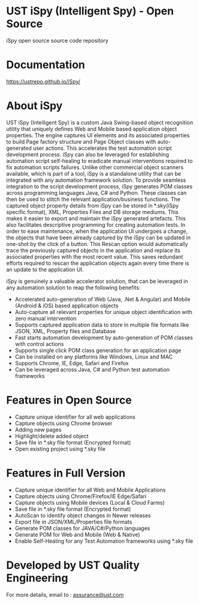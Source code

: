 # UST iSpy (Intelligent Spy) - Open Source 
iSpy open source source code repository 

# Documentation 
https://ustrepo.github.io/iSpy/

# About iSpy

UST iSpy (Intelligent Spy) is a custom Java Swing-based object recognition utility that uniquely defines Web and Mobile based application object properties. The engine captures UI elements and its associated properties to build Page factory structure and Page Object classes with auto-generated user actions. This accelerates the test automation script development process. iSpy can also be leveraged for establishing automation script self-healing to eradicate manual interventions required to fix automation scripts failures. Unlike other commercial object scanners available, which is part of a tool, iSpy is a standalone utility that can be integrated with any automation framework solution. To provide seamless integration to the script development process, iSpy generates POM classes across programming languages Java, C# and Python. These classes can then be used to stitch the relevant application/business functions. The captured object property details from iSpy can be stored in *.sky(iSpy specific format), XML, Properties Files and DB storage mediums. This makes it easier to export and maintain the iSpy generated artefacts. This also facilitates descriptive programming for creating automation tests. In order to ease maintenance, when the application UI undergoes a change, the objects that have been already captured by the iSpy can be updated in one-shot by the click of a button. This Rescan option would automatically trace the previously captured objects in the application and replace its associated properties with the most recent value. This saves redundant efforts required to rescan the application objects again every time there is an update to the application UI.
  
iSpy is genuinely a valuable accelerator solution, that can be leveraged in any automation solution to reap the following benefits:

- Accelerated auto-generation of Web (Java, .Net & Angular) and Mobile (Android & iOS) based application objects
- Auto-capture all relevant properties for unique object identification with zero manual intervention
- Supports captured application data to store in multiple file formats like JSON, XML, Property files and Database
- Fast starts automation development by auto-generation of POM classes with control actions
- Supports single click POM class generation for an application page
- Can be installed on any platforms like Windows, Linux and MAC
- Supports Chrome, IE, Edge, Safari and Firefox
- Can be leveraged across Java, C# and Python test automation frameworks

# Features in Open Source 
- Capture unique identifier for all web applications
- Capture objects using Chrome browser
- Adding new pages
- Highlight/delete added object
- Save file in *.sky file format (Encrypted format)
- Open existing project using *.sky file

# Features in Full Version
- Capture unique identifier for all Web and Mobile Applications
- Capture objects using Chrome/Firefox/IE Edge/Safari
- Capture objects using Mobile devices (Local & Cloud Farms)
- Save file in *.sky file format (Encrypted format)
- AutoScan to identify object changes in Newer releases 
- Export file in JSON/XML/Properties file formats 
- Generate POM classes for JAVA/C#/Python languages
- Generate POM for Web and Mobile (Web & Native) 
- Enable Self-Healing for any Test Automation frameworks using *.sky file

# Developed by UST Quality Engineering 
For more details, email to : assurance@ust.com

